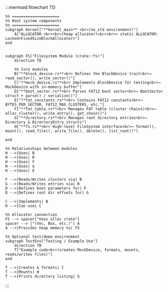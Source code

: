 :::mermaid
flowchart TD

    %% =====================
    %% Root system components
    %% =====================
    subgraph Kernel["**kernel_main** <br>(no_std environment)"]
        A["ALLOCATOR <br><br>(heap allocator)<br><br>➡ static ALLOCATOR: Locked<FixedSizeBlockAllocator>"]
    end


    subgraph FS["Filesystem Module (crate::fs)"]
        direction TB

        %% Core modules
        B["**block_device.rs**<br> Defines the BlockDevice trait<br>→ read_sector(), write_sector()"]
        C["**mock_device.rs**<br> Implements BlockDevice for testing<br>→ MockDevice with in-memory buffer"]
        D["**boot_sector.rs**<br> Parses FAT12 boot sector<br>→ BootSector struct + parse() / serialize()"]
        E["**fat_constants.rs**<br> Contains FAT12 constants<br>→ BYTES_PER_SECTOR, FAT12_MAX_CLUSTERS, etc."]
        F["**fat_table.rs**<br> Manages FAT table (cluster chains)<br>→ alloc_cluster(), write_entry(), get_chain()"]
        G["**directory.rs**<br> Manages root directory entries<br>→ Directory & DirectoryEntry structs"]
        H["**fs.rs**<br> High-level FileSystem interface<br>→ format(), mount(), read_file(), write_file(), delete(), list_root()"]

    end

    %% Relationships between modules
    H -->|Uses| B
    H -->|Uses| D
    H -->|Uses| F
    H -->|Uses| G
    H -->|Uses| E

    F -->|Reads/Writes clusters via| B
    G -->|Reads/Writes entries via| B
    D -->|Defines boot parameters for| F
    D -->|Defines root dir offsets for| G

    C -->|Implements| B
    H -->|Can use| C

    %% Allocator connection
    FS --> spacer["Uses alloc crate"]
    spacer --> |"(Vec, Box, etc.)"| A
    A -->|Provides heap memory to| FS

    %% Optional test/demo environment
    subgraph TestEnv["Testing / Example Use"]
        direction TB
        T["Example code<br>(creates MockDevice, formats, mounts, reads/writes files)"]
    end

    T -->|Creates & formats| C
    T -->|Mounts| H
    T -->|Prints directory listing| G

:::
